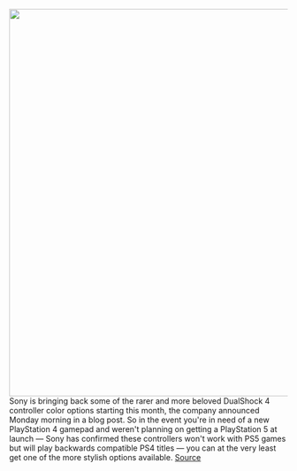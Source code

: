 <img src='https://cdn.vox-cdn.com/thumbor/KwTFULihKjgl8Oq7_mCext-vYJM=/0x0:750x486/1200x800/filters:focal(315x183:435x303)/cdn.vox-cdn.com/uploads/chorus_image/image/67181803/sony_dualshock_4_berry_blue_copy.0.jpg' width='700px' /><br/>
Sony is bringing back some of the rarer and more beloved DualShock 4 controller color options starting this month, the company announced Monday morning in a blog post. So in the event you're in need of a new PlayStation 4 gamepad and weren't planning on getting a PlayStation 5 at launch — Sony has confirmed these controllers won't work with PS5 games but will play backwards compatible PS4 titles — you can at the very least get one of the more stylish options available.
<a href='https://www.theverge.com/2020/8/10/21361885/sony-ps4-dualshock-4-colors-return-on-sale-august-berry-blue-red-ramouflage'> Source <a/>